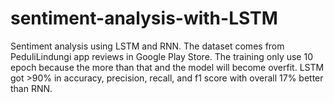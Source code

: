 # sentiment-analysis-with-LSTM
Sentiment analysis using LSTM and RNN. The dataset comes from PeduliLindungi app reviews in Google Play Store. The training only use 10 epoch because the more than that and the model will become overfit. LSTM got >90% in accuracy, precision, recall, and f1 score with overall 17% better than RNN.
